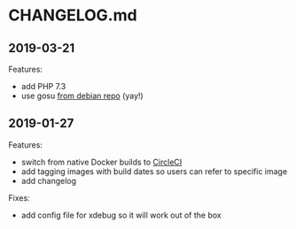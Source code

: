 # CHANGELOG.md

## 2019-03-21

Features:

  - add PHP 7.3
  - use gosu [from debian repo](https://github.com/tianon/gosu/blob/master/INSTALL.md#from-debian) (yay!)
  
## 2019-01-27

Features:

  - switch from native Docker builds to [CircleCI](https://circleci.com/)
  - add tagging images with build dates so users can refer to specific image
  - add changelog

Fixes:

  - add config file for xdebug so it will work out of the box